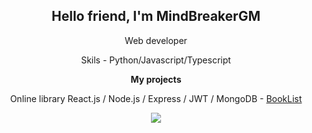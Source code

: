 <h2 align="center">Hello friend, I'm MindBreakerGM</h2>
<p align="center">Web developer</p>
<p align="center">Skils - Python/Javascript/Typescript</p>
<b><p align="center">My projects</p></b>
<p align="center">Online library React.js / Node.js / Express / JWT / MongoDB - <a href="https://github.com/ResponseGood/BookList">BookList</a></p>
<p align="center"><img src="https://www.codewars.com/users/MindBreakerGM/badges/large"/></p>

